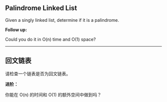## Palindrome Linked List

Given a singly linked list, determine if it is a palindrome.

**Follow up:**

Could you do it in O(n) time and O(1) space?

----

## 回文链表

请检查一个链表是否为回文链表。

**进阶：**

你能在 O(n) 的时间和 O(1) 的额外空间中做到吗？

